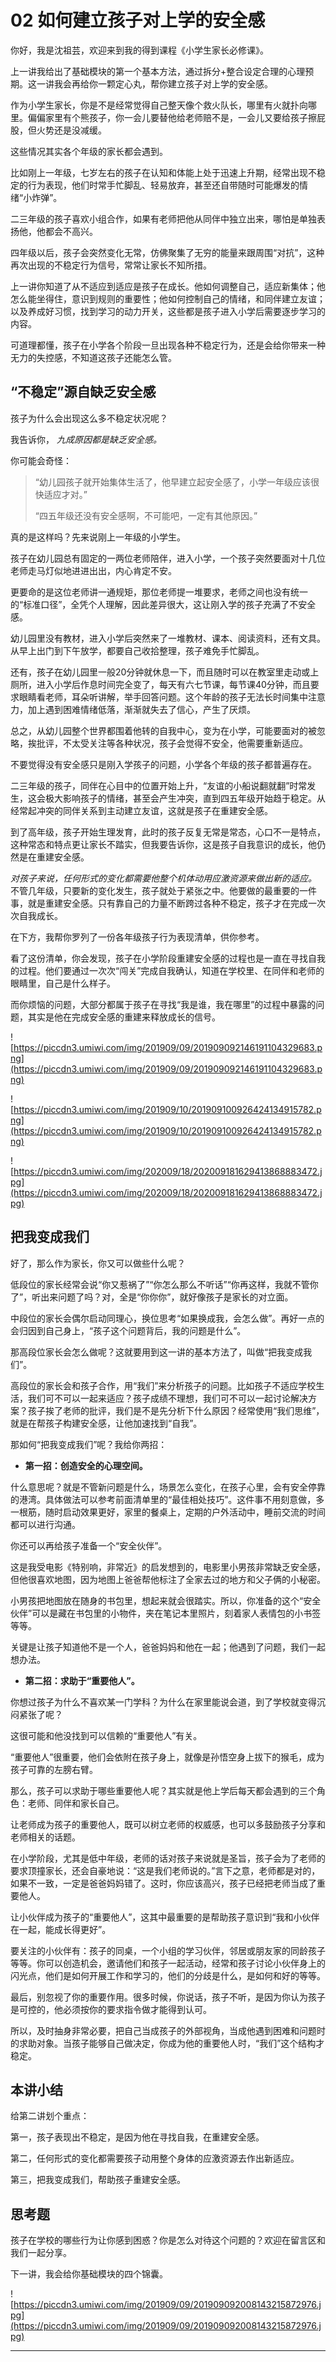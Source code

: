 # 02 如何建立孩子对上学的安全感

你好，我是沈祖芸，欢迎来到我的得到课程《小学生家长必修课》。

上一讲我给出了基础模块的第一个基本方法，通过拆分+整合设定合理的心理预期。这一讲我会再给你一颗定心丸，帮你建立孩子对上学的安全感。

作为小学生家长，你是不是经常觉得自己整天像个救火队长，哪里有火就扑向哪里。偏偏家里有个熊孩子，你一会儿要替他给老师赔不是，一会儿又要给孩子擦屁股，但火势还是没减缓。

这些情况其实各个年级的家长都会遇到。

比如刚上一年级，七岁左右的孩子在认知和体能上处于迅速上升期，经常出现不稳定的行为表现，他们时常手忙脚乱、轻易放弃，甚至还自带随时可能爆发的情绪“小炸弹”。

二三年级的孩子喜欢小组合作，如果有老师把他从同伴中独立出来，哪怕是单独表扬他，他都会不高兴。

四年级以后，孩子会突然变化无常，仿佛聚集了无穷的能量来跟周围“对抗”，这种再次出现的不稳定行为信号，常常让家长不知所措。

上一讲你知道了从不适应到适应是孩子在成长。他如何调整自己，适应新集体；他怎么能坐得住，意识到规则的重要性；他如何控制自己的情绪，和同伴建立友谊；以及养成好习惯，找到学习的动力开关，这些都是孩子进入小学后需要逐步学习的内容。

可道理都懂，孩子在小学各个阶段一旦出现各种不稳定行为，还是会给你带来一种无力的失控感，不知道这孩子还能怎么管。

## “不稳定”源自缺乏安全感

孩子为什么会出现这么多不稳定状况呢？

我告诉你， *九成原因都是缺乏安全感。*

你可能会奇怪：

> “幼儿园孩子就开始集体生活了，他早建立起安全感了，小学一年级应该很快适应才对。”
> 
> “四五年级还没有安全感啊，不可能吧，一定有其他原因。”

真的是这样吗？先来说刚上一年级的小学生。

孩子在幼儿园总有固定的一两位老师陪伴，进入小学，一个孩子突然要面对十几位老师走马灯似地进进出出，内心肯定不安。

更要命的是这位老师讲一通规矩，那位老师提一堆要求，老师之间也没有统一的“标准口径”，全凭个人理解，因此差异很大，这让刚入学的孩子充满了不安全感。

幼儿园里没有教材，进入小学后突然来了一堆教材、课本、阅读资料，还有文具。从早上出门到下午放学，都要自己收拾整理，孩子难免手忙脚乱。

还有，孩子在幼儿园里一般20分钟就休息一下，而且随时可以在教室里走动或上厕所，进入小学后作息时间完全变了，每天有六七节课，每节课40分钟，而且要求眼睛看老师，耳朵听讲解，举手回答问题。这个年龄的孩子无法长时间集中注意力，加上遇到困难情绪低落，渐渐就失去了信心，产生了厌烦。

总之，从幼儿园整个世界都围着他转的自我中心，变为在小学，可能要面对的被忽略，挨批评，不太受关注等各种状况，孩子会觉得不安全，他需要重新适应。

不要觉得没有安全感只是刚入学孩子的问题，小学各个年级的孩子都普遍存在。

二三年级的孩子，同伴在心目中的位置开始上升，“友谊的小船说翻就翻”时常发生，这会极大影响孩子的情绪，甚至会产生冲突，直到四五年级开始趋于稳定。从经常起冲突的同伴关系到主动建立友谊，这就是孩子在重建安全感。

到了高年级，孩子开始生理发育，此时的孩子反复无常是常态，心口不一是特点，这种常态和特点更让家长不踏实，但我要告诉你，这是孩子自我意识的成长，他仍然是在重建安全感。

 *对孩子来说，任何形式的变化都需要他整个机体动用应激资源来做出新的适应。* 不管几年级，只要新的变化发生，孩子就处于紧张之中。他要做的最重要的一件事，就是重建安全感。只有靠自己的力量不断跨过各种不稳定，孩子才在完成一次次自我成长。

在下方，我帮你罗列了一份各年级孩子行为表现清单，供你参考。

看了这份清单，你会发现，孩子在小学阶段重建安全感的过程也是一直在寻找自我的过程。他们要通过一次次“闯关”完成自我确认，知道在学校里、在同伴和老师的眼睛里，自己是什么样子。

而你烦恼的问题，大部分都属于孩子在寻找“我是谁，我在哪里”的过程中暴露的问题，其实是他在完成安全感的重建来释放成长的信号。

![https://piccdn3.umiwi.com/img/201909/09/201909092146191104329683.png](https://piccdn3.umiwi.com/img/201909/09/201909092146191104329683.png)

![https://piccdn3.umiwi.com/img/201909/10/201909100926424134915782.png](https://piccdn3.umiwi.com/img/201909/10/201909100926424134915782.png)

![https://piccdn3.umiwi.com/img/202009/18/202009181629413868883472.jpg](https://piccdn3.umiwi.com/img/202009/18/202009181629413868883472.jpg)

## 把我变成我们

好了，那么作为家长，你又可以做些什么呢？

低段位的家长经常会说“你又惹祸了”“你怎么那么不听话”“你再这样，我就不管你了”，听出来问题了吗？对，全是“你你你”，就好像孩子是家长的对立面。

中段位的家长会偶尔启动同理心，换位思考“如果换成我，会怎么做”。再好一点的会归因到自己身上，“孩子这个问题背后，我的问题是什么”。

那高段位家长会怎么做呢？这就要用到这一讲的基本方法了，叫做“把我变成我们”。

高段位的家长会和孩子合作，用“我们”来分析孩子的问题。比如孩子不适应学校生活，我们可不可以一起来适应？孩子成绩不理想，我们可不可以一起讨论解决方案？孩子挨了老师的批评，我们是不是先分析下什么原因？经常使用“我们思维”，就是在帮孩子构建安全感，让他加速找到“自我”。

那如何“把我变成我们”呢？我给你两招：

* **第一招：创造安全的心理空间。** 

什么意思呢？就是不管新问题是什么，场景怎么变化，在孩子心里，会有安全停靠的港湾。具体做法可以参考前面清单里的“最佳相处技巧”。这件事不用刻意做，多一根筋，随时启动效果更好，家里的餐桌上，定期的户外活动中，睡前交流的时间都可以进行沟通。

你还可以再给孩子准备一个“安全伙伴”。

这是我受电影《特别响，非常近》的启发想到的，电影里小男孩非常缺乏安全感，但他很喜欢地图，因为地图上爸爸帮他标注了全家去过的地方和父子俩的小秘密。

小男孩把地图放在随身的书包里，想起来就会很踏实。所以，你准备的这个“安全伙伴”可以是藏在书包里的小物件，夹在笔记本里照片，刻着家人表情包的小书签等等。

关键是让孩子知道他不是一个人，爸爸妈妈和他在一起；他遇到了问题，我们一起想办法。

* **第二招：求助于“重要他人”。** 

你想过孩子为什么不喜欢某一门学科？为什么在家里能说会道，到了学校就变得沉闷紧张了呢？

这很可能和他没找到可以信赖的“重要他人”有关。

“重要他人”很重要，他们会依附在孩子身上，就像是孙悟空身上拔下的猴毛，成为孩子可靠的左膀右臂。

那么，孩子可以求助于哪些重要他人呢？其实就是他上学后每天都会遇到的三个角色：老师、同伴和家长自己。

让老师成为孩子的重要他人，既可以树立老师的权威感，也可以多鼓励孩子分享和老师相关的话题。

在小学阶段，尤其是低中年级，老师的话对孩子来说就是圣旨，孩子会为了老师的要求顶撞家长，还会自豪地说：“这是我们老师说的。”言下之意，老师都是对的，如果不一致，一定是爸爸妈妈错了。这时，你应该高兴，孩子已经把老师当成了重要他人。

让小伙伴成为孩子的“重要他人”，这其中最重要的是帮助孩子意识到“我和小伙伴在一起，能成长得更好”。

要关注的小伙伴有：孩子的同桌，一个小组的学习伙伴，邻居或朋友家的同龄孩子等等。你可以创造机会，邀请他们和孩子一起活动，经常和孩子讨论小伙伴身上的闪光点，他们是如何开展工作和学习的，他们的分歧是什么，是如何和好的等等。

最后，别忽视了你的重要作用。很多时候，你说话，孩子不听，是因为你认为孩子是可控的，他必须按你的要求指令做才能得到认可。

所以，及时抽身非常必要，把自己当成孩子的外部视角，当成他遇到困难和问题时的求助对象。当孩子能够自己做决定，你成为他的重要他人时，“我们”这个结构才稳定。

## 本讲小结

给第二讲划个重点：

第一，孩子表现出不稳定，是因为他在寻找自我，在重建安全感。

第二，任何形式的变化都需要孩子动用整个身体的应激资源去作出新适应。

第三，把我变成我们，帮助孩子重建安全感。

## 思考题

孩子在学校的哪些行为让你感到困惑？你是怎么对待这个问题的？欢迎在留言区和我们一起分享。

下一讲，我会给你基础模块的四个锦囊。

![https://piccdn3.umiwi.com/img/201909/09/201909092008143215872976.jpg](https://piccdn3.umiwi.com/img/201909/09/201909092008143215872976.jpg)

---
